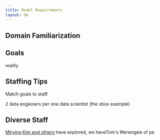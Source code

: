 ```yaml
---
title: Model Requirements
layout: dm 
---
```



## Domain Familiarization

## Goals

reality

## Staffing Tips

Match goals to staff.

2 data engieners per one data scientist (the xbox example)

## Diverse Staff

[Mirying Kim and others](/refs#Kim17) have explored, we haveTom's Menergaie of pe
